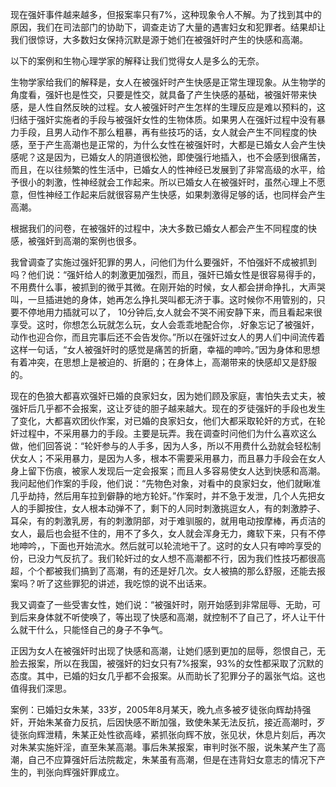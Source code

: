 现在强奸事件越来越多，但报案率只有7%，这种现象令人不解。为了找到其中的原因，我们在司法部门的协助下，调查走访了大量的遇害妇女和犯罪者。结果却让我们很惊讶，大多数妇女保持沉默是源于她们在被强奸时产生的快感和高潮。


   以下的案例和生物心理学家的解释让我们觉得女人是多么的无奈。

​    生物学家给我们的解释是，女人在被强奸时产生快感是正常生理现象。从生物学的角度看，强奸也是性交，只要是性交，就具备了产生快感的基础，被强奸带来快感，是人性自然反映的过程。女人被强奸时产生怎样的生理反应是难以预料的，这归结于强奸实施者的手段与被强奸女性的生物体质。如果男人在强奸过程中没有暴力手段，且男人动作不那么粗暴，再有些技巧的话，女人就会产生不同程度的快感，至于产生高潮也是正常的，为什么女性在被强奸时，大都是已婚女人会产生快感呢？这是因为，已婚女人的阴道很松弛，即使强行地插入，也不会感到很痛苦，而且，在以往频繁的性生活中，已婚女人的性神经已发展到了非常高级的水平，给予很小的刺激，性神经就会工作起来。所以已婚女人在被强奸时，虽然心理上不愿意，但性神经工作起来后就很容易产生快感，如果刺激得足够的话，也同样会产生高潮。

   根据我们的问卷，在被强奸的过程中，决大多数已婚女人都会产生不同程度的快感，被强奸到高潮的案例也很多。

   我曾调查了实施过强奸犯罪的男人，问他们为什么要强奸，不怕强奸不成被抓到吗？他们说：“强奸给人的刺激更加强烈，而且，强奸已婚女性是很容易得手的，不用费什么事，被抓到的微乎其微。在刚开始的时候，女人都会拼命挣扎，大声哭叫，一旦插进她的身体，她再怎么挣扎哭叫都无济于事。这时候你不用管别的，只要不停地用力插就可以了， 10分钟后,女人就会不哭不闹安静下来，而且看起来很享受。这时，你想怎么玩就怎么玩，女人会乖乖地配合你，.好象忘记了被强奸，动作也迎合你，而且完事后还不会告发你。”所以在强奸过女人的男人们中间流传着这样一句话，“女人被强奸时的感觉是痛苦的折磨，幸福的呻吟。”因为身体和思想有着冲突，在思想上是被迫的、折磨的；在身体上，高潮带来的快感却又是舒服的。

​    现在的色狼大都喜欢强奸已婚的良家妇女，因为她们顾及家庭，害怕失去丈夫，被强奸后几乎都不会报案，这让歹徒的胆子越来越大。现在的歹徒强奸的手段也发生了变化，大都喜欢团伙作案，对已婚的良家妇女，他们大都采取轮奸的方式，在轮奸过程中，不采用暴力的手段。主要是玩弄。我在调查时问他们为什么喜欢这么做，他们回答说：“轮奸参与的人手多，因为人多，所以不用费什么劲就会轻松制伏女人；不采用暴力，是因为人多，根本不需要采用暴力，而且暴力手段会在女人身上留下伤痕，被家人发现后一定会报案；而且人多容易使女人达到快感和高潮。我问起他们作案的手段，他们说：“先物色对象，对看中的良家妇女，他们就瞅准几乎劫持，然后用车拉到僻静的地方轮奸。”作案时，并不急于发泄，几个人先把女人的手脚按住，女人根本动弹不了，剩下的人同时刺激挑逗女人，有的刺激脖子、耳朵，有的刺激乳房，有的刺激阴部，对于难驯服的，就用电动按摩棒，再贞洁的女人，最后也会挺不住的，用不了多久，女人就会浑身无力，瘫软下来，只有不停地呻吟，，下面也开始流水。然后就可以轮流地干了。这时的女人只有呻吟享受的份，已没力气反抗了。我们轮奸过的女人想不高潮都不行，因为我们性技巧都很高超，个个都被我们搞到了高潮，有的还是好几次。女人被搞的那么舒服，还能去报案吗？听了这些罪犯的讲述，我吃惊的说不出话来。

​    我又调查了一些受害女性，她们说：“被强奸时，刚开始感到非常屈辱、无助，可到后来身体就不听使唤了，等出现了快感和高潮，就控制不了自己了，坏人让干什么就干什么，只能怪自己的身子不争气。

​    正因为女人在被强奸时出现了快感和高潮，让她们感到更加的屈辱，怨恨自己，无脸去报案，所以在我国，被强奸的妇女只有7%报案，93%的女性都采取了沉默的态度。其中，已婚的妇女几乎都不会报案。从而助长了犯罪分子的嚣张气焰。这也值得我们深思。

​    案例：已婚妇女朱某，33岁，2005年8月某天，晚九点多被歹徒张向辉劫持强奸，开始朱某奋力反抗，后因快感不断加强，致使朱某无法反抗，接近高潮时，歹徒张向辉泄精，朱某正处性欲高峰，紧抓张向辉不放，张见状，休息片刻后，再次对朱某实施奸淫，直至朱某高潮。事后朱某报案，审判时张不服，说朱某产生了高潮，自己不应算强奸后法院裁定，朱某虽有高潮，但是在违背妇女意志的情况下产生的，判张向辉强奸罪成立。